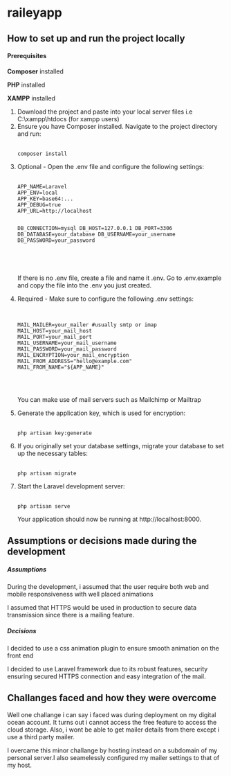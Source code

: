 # raileyapp

<h2>How to set up and run the project locally</h2>

<h4>Prerequisites</h4>
<p><strong>Composer</strong> installed</p>
    <p><strong>PHP</strong> installed</p>
    <p><strong>XAMPP</strong> installed</p>


<ol>
    <li> 
       Download the project and paste into your local server files i.e C:\xampp\htdocs (for xampp users)
    </li>
    <li>Ensure you have Composer installed. Navigate to the project directory and run: <br><br> <pre><code>composer install</code></pre></li>
    <li>Optional - Open the .env file and configure the following settings: <br><br> <pre><code>APP_NAME=Laravel
APP_ENV=local
APP_KEY=base64:...
APP_DEBUG=true
APP_URL=http://localhost

DB_CONNECTION=mysql
DB_HOST=127.0.0.1
DB_PORT=3306
DB_DATABASE=your_database
DB_USERNAME=your_username
DB_PASSWORD=your_password

</code></pre><br> If there is no .env file, create a file and name it .env. Go to .env.example and copy the file into the .env you just created.</li>
  <li>Required - Make sure to configure the following .env settings: <br><br> <pre><code>
MAIL_MAILER=your_mailer #usually smtp or imap
MAIL_HOST=your_mail_host
MAIL_PORT=your_mail_port
MAIL_USERNAME=your_mail_username
MAIL_PASSWORD=your_mail_password
MAIL_ENCRYPTION=your_mail_encryption
MAIL_FROM_ADDRESS="hello@example.com"
MAIL_FROM_NAME="${APP_NAME}"

</code></pre><br> You can make use of mail servers such as <a hred="https://mailchimp.com/">Mailchimp</a> or <a hred="https://mailtrap.io/">Mailtrap</a></li>
<li> Generate the application key, which is used for encryption: <br><br> <pre><code>php artisan key:generate</code></pre></li>
<li> If you originally set your database settings, migrate your database to set up the necessary tables:<br><br> <pre><code>php artisan migrate</code></pre></li>
<li> Start the Laravel development server: <br><br> <pre><code>php artisan serve</code></pre>Your application should now be running at http://localhost:8000.</li>
</ol>

<h2>Assumptions or decisions made during the development</h2>
<h5>Assumptions</h5>
<p> During the development, i assumed that the user require both web and mobile responsiveness with well placed animations</p>
<p> I assumed that HTTPS would be used in production to secure data transmission since there is a mailing feature.</p>
<h5>Decisions</h5>
<p> I decided to use a css animation plugin to ensure smooth animation on the front end</p>
<p> I decided to use Laravel framework due to its robust features, security ensuring secured HTTPS connection and easy integration of the mail.</p>

<h2>Challanges faced and how they were overcome</h2>

<p>Well one challange i can say i faced was during deployment on my digital ocean account. It turns out i cannot access the free feature to access the cloud storage. Also, i wont be able to get mailer details from there except i use a third party mailer. </p>
<p>I overcame this minor challange by hosting instead on a subdomain of my personal server.I also seamelessly configured my mailer settings to that of my host.</p>
